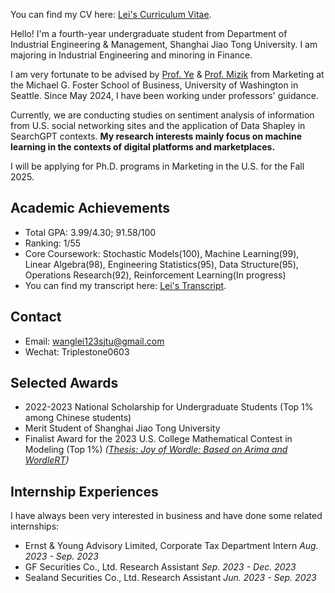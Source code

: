 You can find my CV here: [Lei's Curriculum Vitae](../Lei_CV_latex.pdf).

Hello! I'm a fourth-year undergraduate student from Department of Industrial Engineering & Management, Shanghai Jiao Tong University. I am majoring in Industrial Engineering and minoring in Finance.

I am very fortunate to be advised by [Prof. Ye](https://zikunye.com/) & [Prof. Mizik](https://foster.uw.edu/faculty-research/directory/natalie-mizik/) from Marketing at the Michael G. Foster School of Business, University of Washington in Seattle. Since May 2024, I have been working under professors' guidance.

Currently, we are conducting studies on sentiment analysis of information from U.S. social networking sites and the application of Data Shapley in SearchGPT contexts. **My research interests mainly focus on machine learning in the contexts of digital platforms and marketplaces.**

I will be applying for Ph.D. programs in Marketing in the U.S. for the Fall 2025.

Academic Achievements
------
* Total GPA: 3.99/4.30; 91.58/100
* Ranking: 1/55
* Core Coursework: Stochastic Models(100), Machine Learning(99), Linear Algebra(98), Engineering Statistics(95), Data Structure(95), Operations Research(92), Reinforcement Learning(In progress)
* You can find my transcript here: [Lei's Transcript](../files/Lei_Transcript.pdf).

Contact
------
* Email: wanglei123sjtu@gmail.com
* Wechat: Triplestone0603

Selected Awards
------
* 2022-2023 National Scholarship for Undergraduate Students (Top 1% among Chinese students)
* Merit Student of Shanghai Jiao Tong University
* Finalist Award for the 2023 U.S. College Mathematical Contest in Modeling (Top 1%) _([Thesis: Joy of Wordle: Based on Arima and WordleRT](../files/2312998.pdf))_

Internship Experiences
------
I have always been very interested in business and have done some related internships:
* Ernst & Young Advisory Limited, Corporate Tax Department Intern                                 _Aug. 2023 - Sep. 2023_
* GF Securities Co., Ltd.   Research Assistant                                                  _Sep. 2023 - Dec. 2023_
* Sealand Securities Co., Ltd. Research Assistant                                             _Jun. 2023 - Sep. 2023_
